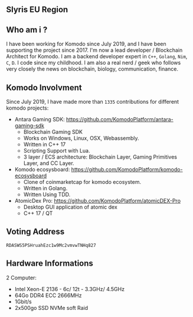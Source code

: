 ## Slyris EU Region

## Who am i ?

I have been working for Komodo since July 2019, and I have been supporting the project since 2017.
I'm now a lead developer / Blockchain Architect for Komodo. 
I am a backend developer expert in `C++`, `Golang`, `Nim`, `C`, `D`.
I code since my childhood.
I am also a real nerd / geek who follows very closely the news on blockchain, biology, communication, finance.

## Komodo Involvment

Since July 2019, I have made more than `1335` contributions for different komodo projects:

- Antara Gaming SDK: https://github.com/KomodoPlatform/antara-gaming-sdk
    * Blockchain Gaming SDK
    * Works on Windows, Linux, OSX, Webassembly.
    * Written in C++ 17
    * Scripting Support with Lua.
    * 3 layer / ECS architecture: Blockchain Layer, Gaming Primitives Layer, and CC Layer.
- Komodo ecosysboard: https://github.com/KomodoPlatform/komodo-ecosysboard
    * Clone of coinmarketcap for komodo ecosystem.
    * Written in Golang.
    * Written Using TDD.
- AtomicDex Pro: https://github.com/KomodoPlatform/atomicDEX-Pro
    * Desktop GUI application of atomic dex
    * C++ 17 / QT
 
## Voting Address

`RDASWS5PSHruahEzc1w9Mc2vmvwTNHq827`

## Hardware Informations

2 Computer:

- Intel Xeon-E 2136 - 6c/ 12t - 3.3GHz/ 4.5GHz
- 64Go DDR4 ECC 2666MHz
- 1Gbit/s
- 2x500go SSD NVMe soft Raid
